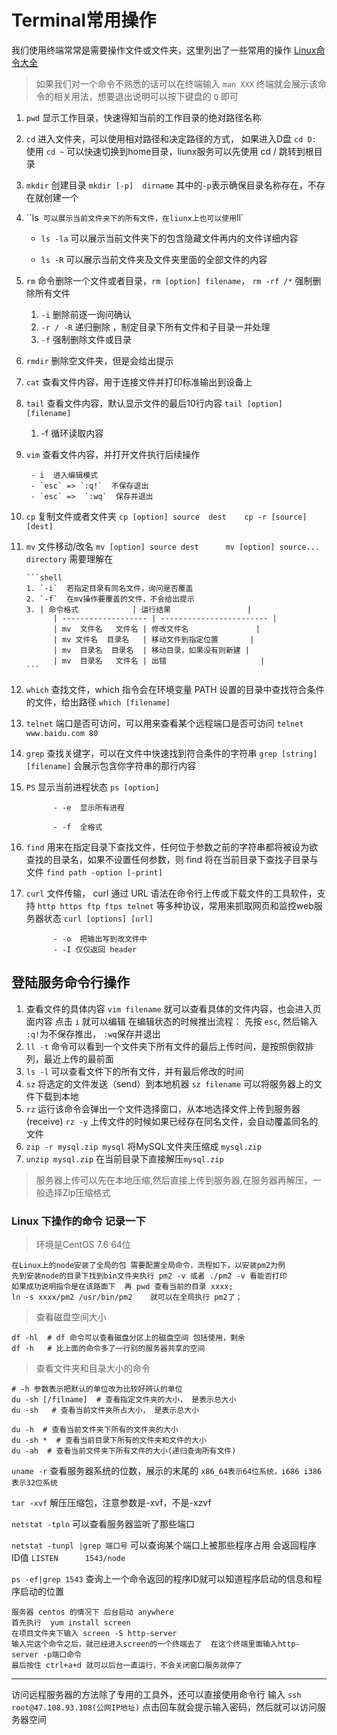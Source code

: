 # Terminal常用操作

我们使用终端常常是需要操作文件或文件夹，这里列出了一些常用的操作  [Linux命令大全](https://man.linuxde.net/)

> 如果我们对一个命令不熟悉的话可以在终端输入 `man XXX` 终端就会展示该命令的相关用法，想要退出说明可以按下键盘的 `Q` 即可

1. `pwd`  显示工作目录，快速得知当前的工作目录的绝对路径名称

2. `cd`  进入文件夹，可以使用相对路径和决定路径的方式， 如果进入D盘 `cd D:`  使用 `cd ~` 可以快速切换到home目录，liunx服务可以先使用  cd / 跳转到根目录

3. `mkdir` 创建目录  `mkdir [-p]  dirname`   其中的`-p`表示确保目录名称存在，不存在就创建一个

4. ``ls`  可以展示当前文件夹下的所有文件，在liunx上也可以使用 `ll`

      - `ls -la` 可以展示当前文件夹下的包含隐藏文件再内的文件详细内容

      - `ls -R`  可以展示当前文件夹及文件夹里面的全部文件的内容

7. `rm` 命令删除一个文件或者目录，`rm [option] filename`， `rm -rf /*` 强制删除所有文件

      1.  `-i` 删除前逐一询问确认
      2. `-r / -R` 递归删除 ，制定目录下所有文件和子目录一并处理
      3.  `-f`  强制删除文件或目录

6. `rmdir`  删除空文件夹，但是会给出提示

      

7. `cat`  查看文件内容，用于连接文件并打印标准输出到设备上

8. `tail` 查看文件内容，默认显示文件的最后10行内容  `tail [option] [filename]`  

      1. -f  循环读取内容

9. `vim`  查看文件内容，并打开文件执行后续操作

        - i  进入编辑模式
        - `esc` => `:q!`  不保存退出
        - `esc` =>  `:wq`  保存并退出


        

10. `cp`   复制文件或者文件夹 `cp [option] source  dest    cp -r [source]  [dest]`

11. `mv`   文件移动/改名  `mv [option] source dest      mv [option] source... directory` 需要理解在

        ```shell
        1. `-i`  若指定目录有同名文件，询问是否覆盖
        2. `-f`  在mv操作要覆盖的文件，不会给出提示
        3. | 命令格式            | 运行结果                 |
              | ------------------- | ------------------------ |
              | mv  文件名   文件名 | 修改文件名               |
              | mv 文件名  目录名   | 移动文件到指定位置       |
              | mv  目录名  目录名  | 移动目录，如果没有则新建 |
              | mv  目录名   文件名 | 出错                     |
        ```

12. `which`   查找文件，which 指令会在环境变量 PATH 设置的目录中查找符合条件的文件，给出路径  `which [filename]`

13. `telnet` 端口是否可访问，可以用来查看某个远程端口是否可访问  `telnet www.baidu.com 80`

14. `grep`  查找关键字，可以在文件中快速找到符合条件的字符串 `grep [string]  [filename]` 会展示包含你字符串的那行内容

15. `PS`  显示当前进程状态  `ps [option]`

              - -e  显示所有进程
            
              - -f  全格式

16. `find`  用来在指定目录下查找文件，任何位于参数之前的字符串都将被设为欲查找的目录名，如果不设置任何参数，则 find  将在当前目录下查找子目录与文件  `find path -option [-print]`

17. `curl`  文件传输， curl 通过 URL 语法在命令行上传或下载文件的工具软件，支持 `http https ftp ftps telnet` 等多种协议，常用来抓取网页和监控web服务器状态   `curl [options] [url]`

              - -o  把输出写到改文件中
              - -I 仅仅返回 header



## 登陆服务命令行操作
1. 查看文件的具体内容 `vim filename` 就可以查看具体的文件内容，也会进入页面内容  点击 `i` 就可以编辑  在编辑状态的时候推出流程：  先按 `esc`, 然后输入 `:q!`为不保存推出， `:wq`保存并退出 
2. `ll -t` 命令可以看到一个文件夹下所有文件的最后上传时间，是按照倒叙排列，最近上传的最前面
3. `ls -l` 可以查看文件下的所有文件，并有最后修改的时间
4. `sz` 将选定的文件发送（send）到本地机器  `sz filename` 可以将服务器上的文件下载到本地
5. `rz` 运行该命令会弹出一个文件选择窗口，从本地选择文件上传到服务器(receive)  `rz -y` 上传文件的时候如果已经存在同名文件，会自动覆盖同名的文件
6. `zip -r mysql.zip mysql` 将MySQL文件夹压缩成 `mysql.zip`
7. `unzip mysql.zip` 在当前目录下直接解压`mysql.zip`

> 服务器上传可以先在本地压缩,然后直接上传到服务器,在服务器再解压，一般选择Zip压缩格式


### Linux 下操作的命令 记录一下

> 环境是CentOS 7.6 64位

```
在Linux上的node安装了全局的包 需要配置全局命令，流程如下，以安装pm2为例
先到安装node的目录下找到bin文件夹执行 pm2 -v 或者 ./pm2 -v 看能否打印
如果成功说明指令是在该路面下  再 pwd 查看当前的目录 xxxx;
ln -s xxxx/pm2 /usr/bin/pm2    就可以在全局执行 pm2了；
```

> 查看磁盘空间大小
```shell
df -hl  # df 命令可以查看磁盘分区上的磁盘空间 包括使用，剩余 
df -h   # 比上面的命令多了一行别的服务器共享的空间
```

> 查看文件夹和目录大小的命令 
```shell
# -h 参数表示把默认的单位改为比较好辨认的单位
du -sh [/filname]  # 查看指定文件夹的大小， 是表示总大小 
du -sh   # 查看当前文件夹所占大小， 是表示总大小 

du -h  # 查看当前文件夹下所有的文件夹的大小
du -sh *  # 查看当前目录下所有的文件夹和文件的大小
du -ah  # 查看当前文件夹下所有文件的大小(递归查询所有文件)
```


`uname -r`  查看服务器系统的位数，展示的末尾的  `x86_64表示64位系统，i686 i386表示32位系统`

`tar -xvf`  解压压缩包，注意参数是-xvf，不是-xzvf

`netstat -tpln` 可以查看服务器监听了那些端口

`netstat -tunpl |grep 端口号`  可以查询某个端口上被那些程序占用 会返回程序 ID值 `LISTEN      1543/node`

`ps -ef|grep 1543`  查询上一个命令返回的程序ID就可以知道程序启动的信息和程序启动的位置

```shell
服务器 centos 的情况下 后台启动 anywhere
首先执行  yum install screen 
在项目文件夹下输入 screen -S http-server
输入完这个命令之后，就已经进入screen的一个终端去了  在这个终端里面输入http-server -p端口命令 
最后按住 ctrl+a+d 就可以后台一直运行，不会关闭窗口服务就停了
```


---
访问远程服务器的方法除了专用的工具外，还可以直接使用命令行 输入 `ssh root@47.108.93.108(公网IP地址)` 点击回车就会提示输入密码，然后就可以访问服务器空间